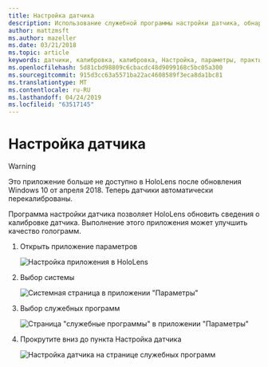 ```yaml
---
title: Настройка датчика
description: Использование служебной программы настройки датчика, обнаруженной в параметрах HoloLens.
author: mattzmsft
ms.author: mazeller
ms.date: 03/21/2018
ms.topic: article
keywords: датчики, калибровка, калибровка, Настройка, параметры, практические руководства
ms.openlocfilehash: 5d81cbd98809c6cbacdc48d9099168c5bc05a300
ms.sourcegitcommit: 915d3cc63a5571ba22ac4608589f3eca8da1bc81
ms.translationtype: MT
ms.contentlocale: ru-RU
ms.lasthandoff: 04/24/2019
ms.locfileid: "63517145"
---
```

# <a name="sensor-tuning"></a>Настройка датчика

>[!WARNING]
>Это приложение больше не доступно в HoloLens после обновления Windows 10 от апреля 2018. Теперь датчики автоматически перекалиброваны. 

Программа настройки датчика позволяет HoloLens обновить сведения о калибровке датчика. Выполнение этого приложения может улучшить качество голограмм.

1. Открыть приложение параметров

   ![Настройка приложения в HoloLens](images/settingssensortuning-500px.png)
  
2. Выбор системы

   ![Системная страница в приложении "Параметры"](images/systemsensortuning-500px.png)
  
3. Выбор служебных программ

   ![Страница "служебные программы" в приложении "Параметры"](images/utilitiessensortuning-500px.png)
  
4. Прокрутите вниз до пункта Настройка датчика

   ![Настройка датчика на странице служебных программ](images/sensortuningsettingsapp-500px.png)
